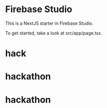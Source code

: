 # Firebase Studio

This is a NextJS starter in Firebase Studio.

To get started, take a look at src/app/page.tsx.
# hack
# hackathon
# hackathon
